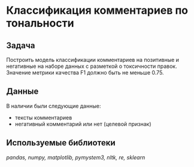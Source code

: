 # Классификация комментариев по тональности

## Задача

Построить модель классификации комментариев на позитивные и негативные на наборе данных с разметкой о токсичности правок. Значение метрики качества F1 должно быть не меньше 0.75.

## Данные

В наличии были следующие данные:
- тексты комментариев
- негативный комментарий или нет (целевой признак)


## Используемые библиотеки
*pandas, numpy, matplotlib, pymystem3, nltk, re, sklearn*
